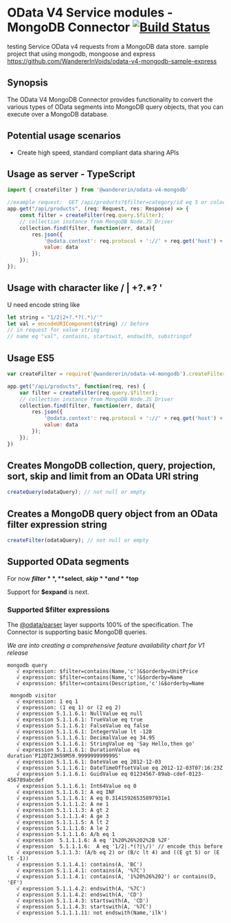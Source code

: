 # OData V4 Service modules - MongoDB Connector [![Build Status](https://travis-ci.org/WandererInVoids/odata-v4-mongodb.svg?branch=master)](https://travis-ci.org/WandererInVoids/odata-v4-mongodb)
testing
Service OData v4 requests from a MongoDB data store.
sample project that using mongodb, mongoose and express 
https://github.com/WandererInVoids/odata-v4-mongodb-sample-express

## Synopsis
The OData V4 MongoDB Connector provides functionality to convert the various types of OData segments
into MongoDB query objects, that you can execute over a MongoDB database.

## Potential usage scenarios

- Create high speed, standard compliant data sharing APIs

## Usage as server - TypeScript
```javascript
import { createFilter } from '@wandererin/odata-v4-mongodb'

//example request:  GET /api/products?$filter=category/id eq 5 or color eq 'Red'
app.get("/api/products", (req: Request, res: Response) => {
    const filter = createFilter(req.query.$filter);
    // collection instance from MongoDB Node.JS Driver
    collection.find(filter, function(err, data){
        res.json({
        	'@odata.context': req.protocol + '://' + req.get('host') + '/api/$metadata#products',
        	value: data
        });
    });
});
```
## Usage with character like / | +?.*? \'
U need encode string like 
```javascript 
let string = "1/2|2+?.*?(.*)/'"
let val = encodeURIComponent(string) // before
// in request for value string
// name eq "val", contains, startswit, endswith, substringof 
```


## Usage ES5
```javascript
var createFilter = require('@wandererin/odata-v4-mongodb').createFilter;

app.get("/api/products", function(req, res) {
    var filter = createFilter(req.query.$filter);
    // collection instance from MongoDB Node.JS Driver
    collection.find(filter, function(err, data){
        res.json({
        	'@odata.context': req.protocol + '://' + req.get('host') + '/api/$metadata#products',
        	value: data
        });
    });
})
```
## Creates MongoDB collection, query, projection, sort, skip and limit from an OData URI string
```javascript
createQuery(odataQuery); // not null or empty
```

## Creates a MongoDB query object from an OData filter expression string
```javascript
createFilter(odataQuery); // not null or empty
```


## Supported OData segments

For now **$filter**, **$select**, **$skip** and **$top**

Support for **$expand** is next.

### Supported $filter expressions

The [@odata/parser](https://github.com/Soontao/odata-v4-parser) layer supports 100% of the specification.
The Connector is supporting basic MongoDB queries.

*We are into creating a comprehensive feature availability chart for V1 release*

    mongodb query
       √ expression: $filter=contains(Name,'c')&$orderby=UnitPrice
       √ expression: $filter=contains(Name,'c')&$orderby=Name
       √ expression: $filter=contains(Description,'c')&$orderby=Name
   
     mongodb visitor
       √ expression: 1 eq 1
       √ expression: (1 eq 1) or (2 eq 2)
       √ expression 5.1.1.6.1: NullValue eq null
       √ expression 5.1.1.6.1: TrueValue eq true
       √ expression 5.1.1.6.1: FalseValue eq false
       √ expression 5.1.1.6.1: IntegerValue lt -128
       √ expression 5.1.1.6.1: DecimalValue eq 34.95
       √ expression 5.1.1.6.1: StringValue eq 'Say Hello,then go'
       √ expression 5.1.1.6.1: DurationValue eq duration'P12DT23H59M59.999999999999S'
       √ expression 5.1.1.6.1: DateValue eq 2012-12-03
       √ expression 5.1.1.6.1: DateTimeOffsetValue eq 2012-12-03T07:16:23Z
       √ expression 5.1.1.6.1: GuidValue eq 01234567-89ab-cdef-0123-456789abcdef
       √ expression 5.1.1.6.1: Int64Value eq 0
       √ expression 5.1.1.6.1: A eq INF
       √ expression 5.1.1.6.1: A eq 0.31415926535897931e1
       √ expression 5.1.1.1.2: A ne 1
       √ expression 5.1.1.1.3: A gt 2
       √ expression 5.1.1.1.4: A ge 3
       √ expression 5.1.1.1.5: A lt 2
       √ expression 5.1.1.1.6: A le 2
       √ expression 5.1.1.1.6: A/b eq 1
       √ expression  5.1.1.1.6: A eq '1%20%26%202%2B %2F'
       √ expression  5.1.1.1.6:  A eq '1/2|.*(?|\/)' // encode this before
       √ expression 5.1.1.3: (A/b eq 2) or (B/c lt 4) and ((E gt 5) or (E lt -1))
       √ expression 5.1.1.4.1: contains(A, 'BC')
       √ expression 5.1.1.4.1: contains(A, '%7C')
       √ expression 5.1.1.4.1: contains(A, '1%20%26%202') or contains(D, 'EF')
       √ expression 5.1.1.4.2: endswith(A, '%7C')
       √ expression 5.1.1.4.2: endswith(A, 'CD')
       √ expression 5.1.1.4.3: startswith(A, 'CD')
       √ expression 5.1.1.4.3: startswith(A, '%7C')
       √ expression 5.1.1.1.11: not endswith(Name,'ilk')


